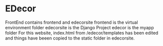 # EDecor
FrontEnd contains frontend and edecorsite
frontend is the virtual environment folder
edecorsite is the Django Project
edecor is the myapp folder 
For this website, index.html from /edecor/templates has been edited and 
things have beeen copied to the static folder in edecorsite.
